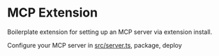 # MCP Extension

Boilerplate extension for setting up an MCP server via extension install.

Configure your MCP server in [src/server.ts](server.ts), package, deploy
